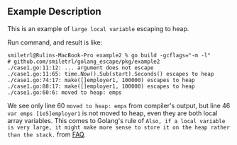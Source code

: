 ## Example Description

This is an example of `large local variable` escaping to heap.

Run command, and result is like:

```
smiletrl@Rulins-MacBook-Pro example2 % go build -gcflags="-m -l"
# github.com/smiletrl/golang_escape/pkg/example2
./case1.go:11:12: ... argument does not escape
./case1.go:11:65: time.Now().Sub(start).Seconds() escapes to heap
./case1.go:74:17: make([]employer1, 100000) escapes to heap
./case1.go:88:17: make([]employer1, 100000) escapes to heap
./case1.go:60:6: moved to heap: emps
```

We see only line 60 `moved to heap: emps` from compiler's output, but line 46 `var emps [1e5]employer1` is not moved to heap, even they are both local array variables. This comes to Golang's rule of `Also, if a local variable is very large, it might make more sense to store it on the heap rather than the stack.` from [FAQ](https://golang.org/doc/faq#stack_or_heap).

